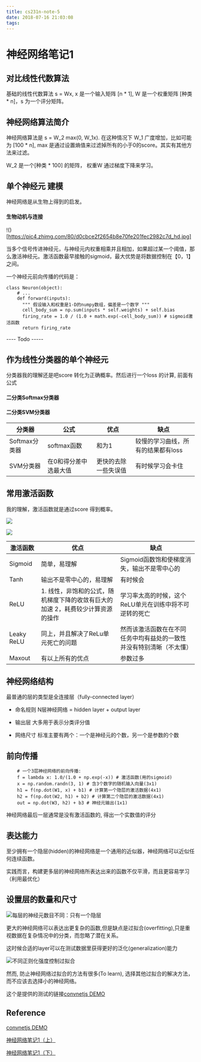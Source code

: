 ```yaml
---
title: cs231n-note-5
date: 2018-07-16 21:03:08
tags:
---
```


# 神经网络笔记1

## 对比线性代数算法

基础的线性代数算法 s = Wx, x 是一个输入矩阵 [n * 1], W 是一个权重矩阵 [种类 * n]，s 为一个评分矩阵。

## 神经网络算法简介

神经网络算法是 s = W_2 max(0, W_1x). 在这种情况下 W_1 广度增加，比如可能为 [100 * n], max 是通过设置熵值来过滤掉所有的小于0的score。其实有其他方法来过滤。

W_2 是一个[种类 * 100] 的矩阵， 权重W 通过梯度下降来学习。

## 单个神经元	建模

神经网络是从生物上得到的启发。 

#### 生物动机与连接

!()[https://pic4.zhimg.com/80/d0cbce2f2654b8e70fe201fec2982c7d_hd.jpg]

当多个信号传进神经元，与神经元内权重相乘并且相加，如果超过某一个阈值，那么激活神经元。激活函数最早接触的sigmoid，最大优势是将数据控制在【0，1】之间。

一个神经元前向传播的代码是：

```
class Neuron(object):
	# ... 
	def forward(inputs):
	  """ 假设输入和权重是1-D的numpy数组，偏差是一个数字 """
	  cell_body_sum = np.sum(inputs * self.weights) + self.bias
	  firing_rate = 1.0 / (1.0 + math.exp(-cell_body_sum)) # sigmoid激活函数
	  return firing_rate
```

---- Todo ----- 

## 作为线性分类器的单个神经元

分类器我的理解还是吧score 转化为正确概率。然后进行一个loss 的计算, 前面有公式

#### 二分类Softmax分类器

#### 二分类SVM分类器

|    分类器     | 公式  | 优点    | 缺点 |
| ------------ | ---- | ---------- | --- |
| Softmax分类器 |  softmax函数 | 和为1 |  较慢的学习曲线，所有的结果都有loss |
| SVM分类器     |  在0和得分差中选最大值 | 更快的去除一些失误值 | 有时候学习会卡住 |

## 常用激活函数

我的理解，激活函数就是通过score 得到概率。

![](https://pic3.zhimg.com/80/677187e96671a4cac9c95352743b3806_hd.jpg)

![](https://pic1.zhimg.com/80/83682a138f6224230f5b0292d9c01bd2_hd.jpg)

|    激活函数     | 优点    | 缺点 |
| ------------ | ---------- | --- |
| Sigmoid | 简单，易理解 | Sigmoid函数饱和使梯度消失，输出不是零中心的 |
| Tanh  | 输出不是零中心的，易理解 |  有时候会 |
| ReLU | 1. 线性，非饱和的公式，随机梯度下降的收敛有巨大的加速 2，耗费较少计算资源的操作 | 学习率太高的时候，这个ReLU单元在训练中将不可逆转的死亡 |
| Leaky ReLU | 同上，并且解决了ReLu单元死亡的问题 |  然而该激活函数在在不同任务中均有益处的一致性并没有特别清晰（不太懂） |
| Maxout | 有以上所有的优点 |  参数过多 |

## 神经网络结构

最普通的层的类型是全连接层（fully-connected layer）

- 命名规则 N层神经网络 = hidden layer + output layer

- 输出层 大多用于表示分类评分值

- 网络尺寸 标准主要有两个：一个是神经元的个数，另一个是参数的个数


## 前向传播

```
	# 一个3层神经网络的前向传播:
	f = lambda x: 1.0/(1.0 + np.exp(-x)) # 激活函数(用的sigmoid)
	x = np.random.randn(3, 1) # 含3个数字的随机输入向量(3x1)
	h1 = f(np.dot(W1, x) + b1) # 计算第一个隐层的激活数据(4x1)
	h2 = f(np.dot(W2, h1) + b2) # 计算第二个隐层的激活数据(4x1)
	out = np.dot(W3, h2) + b3 # 神经元输出(1x1)
```

神经网络最后一层通常是没有激活函数的, 得出一个实数值的评分

## 表达能力

至少拥有一个隐层(hidden)的神经网络是一个通用的近似器，神经网络可以近似任何连续函数。

实践而言，构建更多层的神经网络所表达出来的函数不仅平滑，而且更容易学习（利用最优化）

## 设置层的数量和尺寸

![每层的神经元数目不同：只有一个隐层](https://pic4.zhimg.com/80/cf3fc543bf1dc81e2083530a4492b0ec_hd.jpg)

更大的神经网络可以表达出更复杂的函数,但是缺点是过拟合(overfitting),只是重视数据在复杂情况中的分类，而忽略了潜在关系。

这时候合适的layer可以在测试数据里获得更好的泛化(generalization)能力


![不同正则化强度控制过拟合](https://pic3.zhimg.com/80/4f8af027d6059549d160199a1717df14_hd.jpg)

然而, 防止神经网络过拟合的方法有很多(To learn), 选择其他过拟合的解决方法，而不应该去选择小的神经网络。

这个是提供的测试的链接[convnetjs DEMO](https://cs.stanford.edu/people/karpathy/convnetjs/demo/classify2d.html)

## Reference

[convnetjs DEMO](https://cs.stanford.edu/people/karpathy/convnetjs/demo/classify2d.html)

[神经网络笔记1（上）](https://zhuanlan.zhihu.com/p/21462488)

[神经网络笔记1（下）](https://zhuanlan.zhihu.com/p/21513367)
